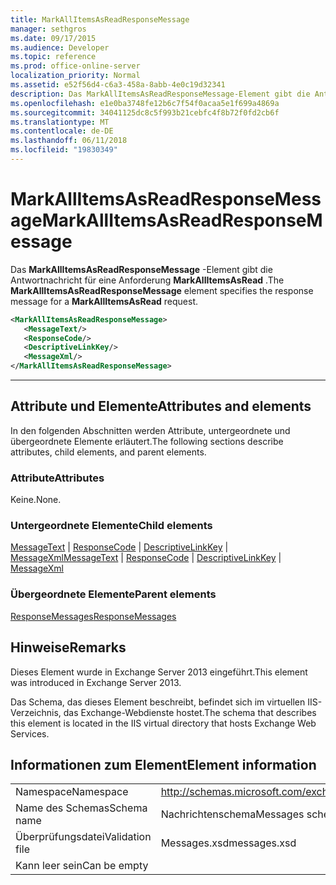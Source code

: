 ```yaml
---
title: MarkAllItemsAsReadResponseMessage
manager: sethgros
ms.date: 09/17/2015
ms.audience: Developer
ms.topic: reference
ms.prod: office-online-server
localization_priority: Normal
ms.assetid: e52f56d4-c6a3-458a-8abb-4e0c19d32341
description: Das MarkAllItemsAsReadResponseMessage-Element gibt die Antwortnachricht für eine Anforderung MarkAllItemsAsRead.
ms.openlocfilehash: e1e0ba3748fe12b6c7f54f0acaa5e1f699a4869a
ms.sourcegitcommit: 34041125dc8c5f993b21cebfc4f8b72f0fd2cb6f
ms.translationtype: MT
ms.contentlocale: de-DE
ms.lasthandoff: 06/11/2018
ms.locfileid: "19830349"
---
```

# <a name="markallitemsasreadresponsemessage"></a><span data-ttu-id="33287-103">MarkAllItemsAsReadResponseMessage</span><span class="sxs-lookup"><span data-stu-id="33287-103">MarkAllItemsAsReadResponseMessage</span></span>

<span data-ttu-id="33287-104">Das **MarkAllItemsAsReadResponseMessage** -Element gibt die Antwortnachricht für eine Anforderung **MarkAllItemsAsRead** .</span><span class="sxs-lookup"><span data-stu-id="33287-104">The **MarkAllItemsAsReadResponseMessage** element specifies the response message for a **MarkAllItemsAsRead** request.</span></span> 
  
```XML
<MarkAllItemsAsReadResponseMessage>
   <MessageText/>
   <ResponseCode/>
   <DescriptiveLinkKey/>
   <MessageXml/>
</MarkAllItemsAsReadResponseMessage>
```

 ****
## <a name="attributes-and-elements"></a><span data-ttu-id="33287-105">Attribute und Elemente</span><span class="sxs-lookup"><span data-stu-id="33287-105">Attributes and elements</span></span>

<span data-ttu-id="33287-106">In den folgenden Abschnitten werden Attribute, untergeordnete und übergeordnete Elemente erläutert.</span><span class="sxs-lookup"><span data-stu-id="33287-106">The following sections describe attributes, child elements, and parent elements.</span></span>
  
### <a name="attributes"></a><span data-ttu-id="33287-107">Attribute</span><span class="sxs-lookup"><span data-stu-id="33287-107">Attributes</span></span>

<span data-ttu-id="33287-108">Keine.</span><span class="sxs-lookup"><span data-stu-id="33287-108">None.</span></span>
  
### <a name="child-elements"></a><span data-ttu-id="33287-109">Untergeordnete Elemente</span><span class="sxs-lookup"><span data-stu-id="33287-109">Child elements</span></span>

<span data-ttu-id="33287-110">[MessageText](messagetext.md) | [ResponseCode](responsecode.md) | [DescriptiveLinkKey](descriptivelinkkey.md) | [MessageXml](messagexml.md)</span><span class="sxs-lookup"><span data-stu-id="33287-110">[MessageText](messagetext.md) | [ResponseCode](responsecode.md) | [DescriptiveLinkKey](descriptivelinkkey.md) | [MessageXml](messagexml.md)</span></span>
  
### <a name="parent-elements"></a><span data-ttu-id="33287-111">Übergeordnete Elemente</span><span class="sxs-lookup"><span data-stu-id="33287-111">Parent elements</span></span>

[<span data-ttu-id="33287-112">ResponseMessages</span><span class="sxs-lookup"><span data-stu-id="33287-112">ResponseMessages</span></span>](responsemessages.md)
  
## <a name="remarks"></a><span data-ttu-id="33287-113">Hinweise</span><span class="sxs-lookup"><span data-stu-id="33287-113">Remarks</span></span>

<span data-ttu-id="33287-114">Dieses Element wurde in Exchange Server 2013 eingeführt.</span><span class="sxs-lookup"><span data-stu-id="33287-114">This element was introduced in Exchange Server 2013.</span></span>
  
<span data-ttu-id="33287-115">Das Schema, das dieses Element beschreibt, befindet sich im virtuellen IIS-Verzeichnis, das Exchange-Webdienste hostet.</span><span class="sxs-lookup"><span data-stu-id="33287-115">The schema that describes this element is located in the IIS virtual directory that hosts Exchange Web Services.</span></span>
  
## <a name="element-information"></a><span data-ttu-id="33287-116">Informationen zum Element</span><span class="sxs-lookup"><span data-stu-id="33287-116">Element information</span></span>

|||
|:-----|:-----|
|<span data-ttu-id="33287-117">Namespace</span><span class="sxs-lookup"><span data-stu-id="33287-117">Namespace</span></span>  <br/> |http://schemas.microsoft.com/exchange/services/2006/messages  <br/> |
|<span data-ttu-id="33287-118">Name des Schemas</span><span class="sxs-lookup"><span data-stu-id="33287-118">Schema name</span></span>  <br/> |<span data-ttu-id="33287-119">Nachrichtenschema</span><span class="sxs-lookup"><span data-stu-id="33287-119">Messages schema</span></span>  <br/> |
|<span data-ttu-id="33287-120">Überprüfungsdatei</span><span class="sxs-lookup"><span data-stu-id="33287-120">Validation file</span></span>  <br/> |<span data-ttu-id="33287-121">Messages.xsd</span><span class="sxs-lookup"><span data-stu-id="33287-121">messages.xsd</span></span>  <br/> |
|<span data-ttu-id="33287-122">Kann leer sein</span><span class="sxs-lookup"><span data-stu-id="33287-122">Can be empty</span></span>  <br/> ||
   

